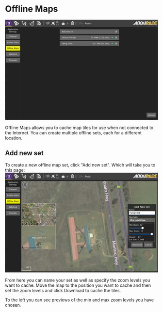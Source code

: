 # Offline Maps

![](../../../assets/settings/offline_maps.jpg)

Offline Maps allows you to cache map tiles for use when not connected to the Internet. You can create multiple offline sets, each for a different location.

## Add new set

To create a new offline map set, click "Add new set". Which will take you to this page: ![](../../../assets/settings/offline_maps_add.jpg)

From here you can name your set as well as specify the zoom levels you want to cache. Move the map to the position you want to cache and then set the zoom levels and click Download to cache the tiles.

To the left you can see previews of the min and max zoom levels you have chosen.

